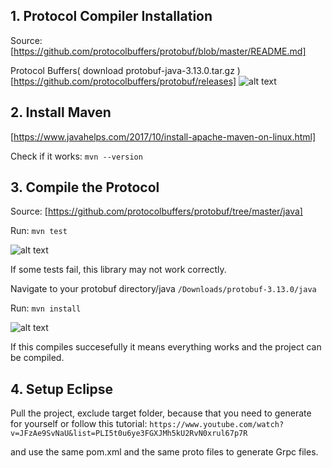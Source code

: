 
## 1. Protocol Compiler Installation
Source: [https://github.com/protocolbuffers/protobuf/blob/master/README.md]

Protocol Buffers( download protobuf-java-3.13.0.tar.gz ) [https://github.com/protocolbuffers/protobuf/releases]
![alt text](https://imgur.com/EwJgDll.png)

## 2. Install Maven
[https://www.javahelps.com/2017/10/install-apache-maven-on-linux.html]

Check if it works: ``` mvn --version ```

## 3. Compile the Protocol
Source: [https://github.com/protocolbuffers/protobuf/tree/master/java]

Run: ``` mvn test ```

![alt text](https://imgur.com/E5ynFKM.png)

If some tests fail, this library may not work correctly.

Navigate to your protobuf directory/java ```/Downloads/protobuf-3.13.0/java```

Run: ``` mvn install ```

![alt text](https://imgur.com/KyxYcyk.png)

If this compiles succesefully it means everything works and the project can be compiled.

## 4. Setup Eclipse

Pull the project, exclude target folder, because that you need to generate for yourself or follow this tutorial:
```https://www.youtube.com/watch?v=JFzAe9SvNaU&list=PLI5t0u6ye3FGXJMh5kU2RvN0xrul67p7R```

and use the same pom.xml and the same proto files to generate Grpc files.
